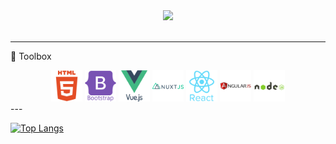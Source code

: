<div id="header" align="center"><img src="https://media.giphy.com/media/gjrYDwbjnK8x36xZIO/giphy.gif" width="275"></img></div><br>



---

🧰 Toolbox
<div align="center">
<img src="https://github.com/devicons/devicon/blob/master/icons/html5/html5-plain-wordmark.svg" width="50"></img>
<img src="https://github.com/devicons/devicon/blob/master/icons/bootstrap/bootstrap-plain-wordmark.svg" width="50"></img>
<img src="https://github.com/devicons/devicon/blob/master/icons/vuejs/vuejs-original-wordmark.svg" width="50"></img>
<img src="https://github.com/devicons/devicon/blob/master/icons/nuxtjs/nuxtjs-original-wordmark.svg" width="50"></img>
<img src="https://github.com/devicons/devicon/blob/master/icons/react/react-original-wordmark.svg" width="50"></img>
<img src="https://github.com/devicons/devicon/blob/master/icons/angularjs/angularjs-original-wordmark.svg" width="50"></img>
<img src="https://github.com/devicons/devicon/blob/master/icons/nodejs/nodejs-original-wordmark.svg" width="50"></img>
</div>
---



[![Top Langs](https://github-readme-stats.vercel.app/api/top-langs/?username=gwhiite&theme=vision-friendly-dark)](https://github.com/anuraghazra/github-readme-stats)

